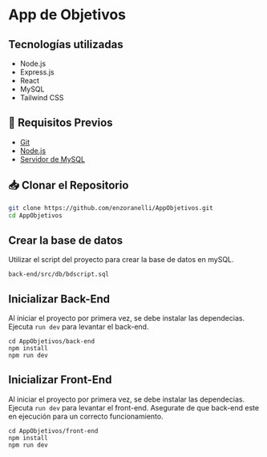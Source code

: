 # App de Objetivos

## Tecnologías utilizadas

- Node.js
- Express.js
- React
- MySQL
- Tailwind CSS

## 🔧 Requisitos Previos

- [Git](https://git-scm.com/)
- [Node.js](https://nodejs.org/)
- [Servidor de MySQL](https://www.apachefriends.org/es/download.html)

## 📥 Clonar el Repositorio

```bash
git clone https://github.com/enzoranelli/AppObjetivos.git
cd AppObjetivos
```

## Crear la base de datos

Utilizar el script del proyecto para crear la base de datos en mySQL.
```
back-end/src/db/bdscript.sql
```

## Inicializar Back-End
Al iniciar el proyecto por primera vez, se debe instalar las dependecias.
Ejecuta `run dev` para levantar el back-end.
```
cd AppObjetivos/back-end
npm install
npm run dev
```
## Inicializar Front-End
Al iniciar el proyecto por primera vez, se debe instalar las dependecias.
Ejecuta `run dev` para levantar el front-end. Asegurate de que back-end este en ejecución para un correcto funcionamiento.
```
cd AppObjetivos/front-end
npm install
npm run dev
```



